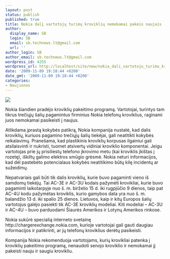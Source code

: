 ```yaml
---
layout: post
status: publish
published: true
title: Nokia dalį vartotojų turimų kroviklių nemokamai pakeis naujais
author:
  display_name: SB
  login: SB
  email: sb.technews.lt@gmail.com
  url: ''
author_login: SB
author_email: sb.technews.lt@gmail.com
wordpress_id: 4255
wordpress_url: http://localhost/site/new/nokia_dali_vartotoju_turimu_krovikliu_nemokamai_pakeis_naujais/
date: '2009-11-09 19:18:44 +0200'
date_gmt: '2009-11-09 19:18:44 +0200'
categories:
- Naujienos
---
```

<div class="imgright"><img src="http://t2.gstatic.com/images?q=tbn:O_3SVWrMOyS5QM:http://mea.nokia.com/MEDIA_BANK_100/R6Accessories/A/ACP-7/acp-7_312x312.jpg"  /></div>
<p>Nokia šiandien pradėjo kroviklių pakeitimo programą. Vartotojai, turintys tam tikrus trečiųjų šalių pagamintus firminius Nokia telefonų kroviklius, raginami juos nemokamai pasikeisti į naujus. </p>
<p>Atlikdama įprastą  kokybės patikrą, Nokia kompanija nustatė, kad dalis kroviklių, kuriuos pagamino trečiųjų šalių tiekėjai, gali neatitikti kokybės reikalavimų. Pranešama, kad plastikinis kroviklių  korpusas ilgainiui gali atsilaisvinti ir nukristi, tuomet atsivertų vidiniai kroviklio komponentai. Jeigu vartotojas prie jų prisiliestų telefono įkrovimo metu (kai kroviklis įkištas į rozetę), iškiltų galimo elektros smūgio grėsmė. Nokia neturi informacijos, kad dėl pastebėto potencialaus kokybės neatitikimo būtų kilę incidentų ar sužeidimų.  </p>
<p>Nepatvariais gali būti tik dalis kroviklių, kurie buvo pagaminti vieno iš samdomų tiekėjų. Tai AC-3E ir AC-3U kodais pažymėti krovikliai, kurie buvo pagaminti laikotarpyje nuo š. m. birželio 15 d. iki rugpjūčio 9 dienos, taip pat AC-4U kodu pažymėtas kroviklis, kurio gamybos data yra nuo š. m. balandžio 13 d. iki spalio 25 dienos. Lietuvos, kaip ir kitų Europos šalių vartotojus galėjo pasiekti tik AC-3E kroviklių modeliai. Kiti modeliai – AC-3U ir AC-4U – buvo parduodami Šiaurės Amerikos ir Lotynų Amerikos rinkose.  </p>
<p>Nokia sukūrė specialią interneto svetainę http://chargerexchange.nokia.com, kurioje vartotojai gali gauti daugiau informacijos ir patikrinti, ar jų telefonų kroviklius derėtų pasikeisti.</p>
<p>Kompanija Nokia rekomenduoja vartotojams, kurių krovikliai patenka į kroviklių pakeitimo programą, nenaudoti senojo kroviklio ir nemokamai jį pakeisti nauju ir saugiu krovikliu. </p>

